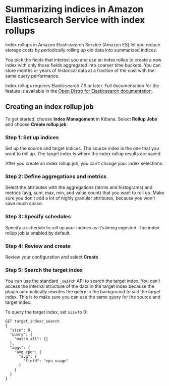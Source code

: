 # Summarizing indices in Amazon Elasticsearch Service with index rollups<a name="rollup"></a>

Index rollups in Amazon Elasticsearch Service \(Amazon ES\) let you reduce storage costs by periodically rolling up old data into summarized indices\.

You pick the fields that interest you and use an index rollup to create a new index with only those fields aggregated into coarser time buckets\. You can store months or years of historical data at a fraction of the cost with the same query performance\.

Index rollups requires Elasticsearch 7\.9 or later\. Full documentation for the feature is available in the [Open Distro for Elasticsearch documentation](https://opendistro.github.io/for-elasticsearch-docs/docs/im/index-rollups/)\.

## Creating an index rollup job<a name="rollup-example"></a>

To get started, choose **Index Management** in Kibana\. Select **Rollup Jobs** and choose **Create rollup job**\.

### Step 1: Set up indices<a name="rollup-example-es1"></a>

Set up the source and target indices\. The source index is the one that you want to roll up\. The target index is where the index rollup results are saved\.

After you create an index rollup job, you can’t change your index selections\.

### Step 2: Define aggregations and metrics<a name="rollup-example-es2"></a>

Select the attributes with the aggregations \(terms and histograms\) and metrics \(avg, sum, max, min, and value count\) that you want to roll up\. Make sure you don’t add a lot of highly granular attributes, because you won’t save much space\.

### Step 3: Specify schedules<a name="rollup-example-es3"></a>

Specify a schedule to roll up your indices as it’s being ingested\. The index rollup job is enabled by default\.

### Step 4: Review and create<a name="rollup-example-es4"></a>

Review your configuration and select **Create**\.

### Step 5: Search the target index<a name="rollup-example-es5"></a>

You can use the standard `_search` API to search the target index\. You can’t access the internal structure of the data in the target index because the plugin automatically rewrites the query in the background to suit the target index\. This is to make sure you can use the same query for the source and target index\.

To query the target index, set `size` to 0:

```
GET target_index/_search
{
  "size": 0,
  "query": {
    "match_all": {}
  },
  "aggs": {
    "avg_cpu": {
      "avg": {
        "field": "cpu_usage"
      }
    }
  }
}
```